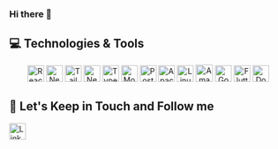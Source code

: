 ### Hi there 👋

## 💻 Technologies & Tools

<p align="center">

<img src="https://img.shields.io/badge/React-61DAFB?logo=react&logoColor=000&style=flat" alt="React Badge" height="30">
<img src="https://img.shields.io/badge/Next.js-000?logo=nextdotjs&logoColor=fff&style=flat" alt="Next Badge" height="30">
<img src="https://img.shields.io/badge/Tailwind%20CSS-06B6D4?logo=tailwindcss&logoColor=fff&style=flat" alt="Tailwind CSS Badge" height="30">
<img src="https://img.shields.io/badge/NestJS-E0234E?logo=nestjs&logoColor=fff&style=flat" alt="NestJS Badge" height="30">
<img src="https://img.shields.io/badge/TypeScript-3178C6?logo=typescript&logoColor=fff&style=flat" alt="Typescript Badge" height="30">
<img src="https://img.shields.io/badge/MongoDB-47A248?logo=mongodb&logoColor=fff&style=flat" alt="MongoDB Badge" height="30">
<img src="https://img.shields.io/badge/PostgreSQL-4169E1?logo=postgresql&logoColor=fff&style=flat" alt="PostgreSQL Badge" height="30">
<img src="https://img.shields.io/badge/Apache%20Kafka-231F20?logo=apachekafka&logoColor=fff&style=flat" alt="Apache Kafka Badge" height="30">
<img src="https://img.shields.io/badge/Linux-FCC624?logo=linux&logoColor=000&style=flat" alt="Linux Badge" height="30">
<img src="https://img.shields.io/badge/Amazon%20Web%20Services-232F3E?logo=amazonwebservices&logoColor=fff&style=flat" alt="Amazon AWS Badge" height="31">
<img src="https://img.shields.io/badge/Go-00ADD8?logo=go&logoColor=fff&style=flat" alt="Go Badge" height="30">
<img src="https://img.shields.io/badge/Flutter-02569B?logo=flutter&logoColor=fff&style=flat" alt="Flutter Badge" height="30">
<img src="https://img.shields.io/badge/Docker-2496ED?logo=docker&logoColor=fff&style=flat" alt="Docker Badge" height="30">

## 🎯 Let's Keep in Touch and Follow me 

<a href="https://www.linkedin.com/in/andrevalverdebrazil/">
  <img src="https://img.shields.io/badge/LinkedIn-0A66C2?logo=linkedin&logoColor=fff&style=flat" alt="LinkedIn Badge" height="30">
</a>
